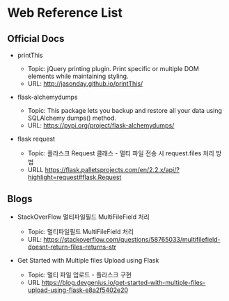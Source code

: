 # Web Reference List

## Official Docs

- printThis
  - Topic: jQuery printing plugin. Print specific or multiple DOM elements while maintaining styling.
  - URL: http://jasonday.github.io/printThis/

- flask-alchemydumps
  - Topic: This package lets you backup and restore all your data using SQLAlchemy dumps() method.
  - URL: https://pypi.org/project/flask-alchemydumps/

- flask request 
  - Topic: 플라스크 Request 클래스 - 멀티 파일 전송 시 request.files 처리 방법
  - URLL https://flask.palletsprojects.com/en/2.2.x/api/?highlight=request#flask.Request

## Blogs

- StackOverFlow 멀티파일필드 MultiFileField 처리
  - Topic: 멀티파일필드 MultiFileField 처리
  - URL: https://stackoverflow.com/questions/58765033/multifilefield-doesnt-return-files-returns-str

- Get Started with Multiple files Upload using Flask
  - Topic: 멀티 파일 업로드 - 플라스크 구현
  - URL https://blog.devgenius.io/get-started-with-multiple-files-upload-using-flask-e8a2f5402e20
